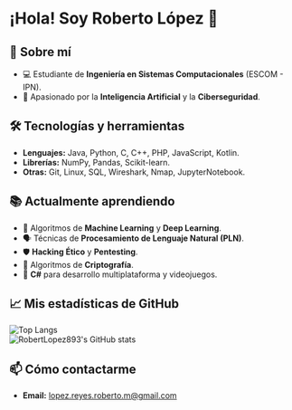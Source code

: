 # ¡Hola! Soy Roberto López 🤕

## 🚀 Sobre mí
- 💻 Estudiante de **Ingeniería en Sistemas Computacionales** (ESCOM - IPN).  
- 🔐 Apasionado por la **Inteligencia Artificial** y la **Ciberseguridad**.

## 🛠️ Tecnologías y herramientas
- **Lenguajes:** Java, Python, C, C++, PHP, JavaScript, Kotlin.  
- **Librerías:** NumPy, Pandas, Scikit-learn.  
- **Otras:** Git, Linux, SQL, Wireshark, Nmap, JupyterNotebook.

## 📚 Actualmente aprendiendo
- 🤖 Algoritmos de **Machine Learning** y **Deep Learning**.  
- 🗣️ Técnicas de **Procesamiento de Lenguaje Natural (PLN)**.  
- 🛡️ **Hacking Ético** y **Pentesting**.  
- 🔐 Algoritmos de **Criptografía**.  
- 🧩 **C#** para desarrollo multiplataforma y videojuegos.

## 📈 Mis estadísticas de GitHub

![Top Langs](https://github-readme-stats.vercel.app/api/top-langs/?username=RobertLopez893&layout=donut&theme=tokyonight)  
![RobertLopez893's GitHub stats](https://github-readme-stats.vercel.app/api?username=RobertLopez893&show_icons=true&theme=tokyonight)

## 📫 Cómo contactarme
- **Email:** lopez.reyes.roberto.m@gmail.com
